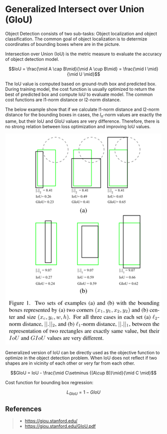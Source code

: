 # Generalized Intersect over Union (GIoU)

Object Detection consists of two sub-tasks: Object localization and object classification. The common goal of object localization is to determize coordinates of bounding boxes where are in the picture.

Intersection over Union (IoU) is the metric measure to evaluate the accuracy of object detection model.

$$IoU = \frac{\mid A \cap B\mid}{\mid A \cup B\mid} = \frac{\mid I \mid}{\mid U \mid}$$

The IoU value is computed based on ground-truth box and predicted box. During training model, the cost function is usually optimized to return the best of predicted box and compute IoU to evaluate model. The common cost functions are l1-norm distance or l2-norm distance.

The below example show that if we calculate l1-norm distance and l2-norm distance for the bounding boxes in cases, the $l_n$-norm values are exactly the same, but their IoU and GIoU values are very difference. Therefore, there is no strong relation between loss optimization and improving IoU values.

<p align='center'>
    <img src='images/relation.png'>
</p>

Generalized version of IoU can be directly used as the objective function to optimize in the object detection problem. When IoU does not reflect if two shapes are in vicinity of each other or very far from each other.

$$GIoU = IoU - \frac{\mid C\setminus {(A\cup B)}\mid}{\mid C \mid}$$

Cost function for bounding box regression:

$$L_{GIoU} = 1-GIoU$$

## References
> + https://giou.stanford.edu/
> + https://giou.stanford.edu/GIoU.pdf
